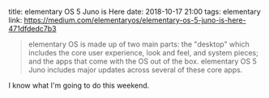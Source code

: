 title: elementary OS 5 Juno is Here
date: 2018-10-17 21:00
tags: elementary
link: https://medium.com/elementaryos/elementary-os-5-juno-is-here-471dfdedc7b3

> elementary OS is made up of two main parts: the "desktop" which
> includes the core user experience, look and feel, and system pieces;
> and the apps that come with the OS out of the box.
> elementary OS 5 Juno includes major updates across several of these core apps.

I know what I'm going to do this weekend.